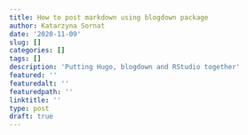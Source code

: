 ```yaml
---
title: How to post markdown using blogdown package
author: Katarzyna Sornat
date: '2020-11-09'
slug: []
categories: []
tags: []
description: 'Putting Hugo, blogdown and RStudio together'
featured: ''
featuredalt: ''
featuredpath: ''
linktitle: ''
type: post
draft: true
---
```



